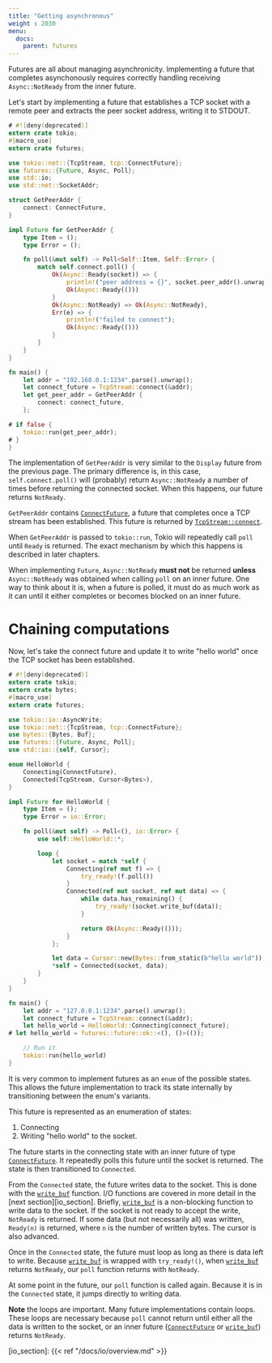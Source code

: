 ```yaml
---
title: "Getting asynchronous"
weight : 2030
menu:
  docs:
    parent: futures
---
```


Futures are all about managing asynchronicity. Implementing a future that
completes asynchonously requires correctly handling receiving `Async::NotReady`
from the inner future.

Let's start by implementing a future that establishes a TCP socket with a remote
peer and extracts the peer socket address, writing it to STDOUT.

```rust
# #![deny(deprecated)]
extern crate tokio;
#[macro_use]
extern crate futures;

use tokio::net::{TcpStream, tcp::ConnectFuture};
use futures::{Future, Async, Poll};
use std::io;
use std::net::SocketAddr;

struct GetPeerAddr {
    connect: ConnectFuture,
}

impl Future for GetPeerAddr {
    type Item = ();
    type Error = ();

    fn poll(&mut self) -> Poll<Self::Item, Self::Error> {
        match self.connect.poll() {
            Ok(Async::Ready(socket)) => {
                println!("peer address = {}", socket.peer_addr().unwrap());
                Ok(Async::Ready(()))
            }
            Ok(Async::NotReady) => Ok(Async::NotReady),
            Err(e) => {
                println!("failed to connect");
                Ok(Async::Ready(()))
            }
        }
    }
}

fn main() {
    let addr = "192.168.0.1:1234".parse().unwrap();
    let connect_future = TcpStream::connect(&addr);
    let get_peer_addr = GetPeerAddr {
        connect: connect_future,
    };

# if false {
    tokio::run(get_peer_addr);
# }
}
```

The implementation of `GetPeerAddr` is very similar to the `Display` future from
the previous page. The primary difference is, in this case,
`self.connect.poll()` will (probably) return `Async::NotReady` a number of times
before returning the connected socket. When this happens, our future returns
`NotReady`.

`GetPeerAddr` contains [`ConnectFuture`], a future that completes once a TCP
stream has been established. This future is returned by [`TcpStream::connect`].

When `GetPeerAddr` is passed to `tokio::run`, Tokio will repeatedly call `poll`
until `Ready` is returned. The exact mechanism by which this happens is
described in later chapters.

When implementing `Future`, `Async::NotReady` **must not** be returned **unless**
`Async::NotReady` was obtained when calling `poll` on an inner future. One way
to think about it is, when a future is polled, it must do as much work as it can
until it either completes or becomes blocked on an inner future.

# Chaining computations

Now, let's take the connect future and update it to write "hello world" once the
TCP socket has been established.

```rust
# #![deny(deprecated)]
extern crate tokio;
extern crate bytes;
#[macro_use]
extern crate futures;

use tokio::io::AsyncWrite;
use tokio::net::{TcpStream, tcp::ConnectFuture};
use bytes::{Bytes, Buf};
use futures::{Future, Async, Poll};
use std::io::{self, Cursor};

enum HelloWorld {
    Connecting(ConnectFuture),
    Connected(TcpStream, Cursor<Bytes>),
}

impl Future for HelloWorld {
    type Item = ();
    type Error = io::Error;

    fn poll(&mut self) -> Poll<(), io::Error> {
        use self::HelloWorld::*;

        loop {
            let socket = match *self {
                Connecting(ref mut f) => {
                    try_ready!(f.poll())
                }
                Connected(ref mut socket, ref mut data) => {
                    while data.has_remaining() {
                        try_ready!(socket.write_buf(data));
                    }

                    return Ok(Async::Ready(()));
                }
            };

            let data = Cursor::new(Bytes::from_static(b"hello world"));
            *self = Connected(socket, data);
        }
    }
}

fn main() {
    let addr = "127.0.0.1:1234".parse().unwrap();
    let connect_future = TcpStream::connect(&addr);
    let hello_world = HelloWorld::Connecting(connect_future);
# let hello_world = futures::future::ok::<(), ()>(());

    // Run it
    tokio::run(hello_world)
}
```

It is very common to implement futures as an `enum` of the possible
states. This allows the future implementation to track its state
internally by transitioning between the enum's variants.

This future is represented as an enumeration of states:

1. Connecting
2. Writing "hello world" to the socket.

The future starts in the connecting state with an inner future of type
[`ConnectFuture`]. It repeatedly polls this future until the socket is returned.
The state is then transitioned to `Connected`.

From the `Connected` state, the future writes data to the socket. This is done
with the [`write_buf`] function. I/O functions are covered in more detail in the
[next section][io_section]. Briefly, [`write_buf`] is a non-blocking function to
write data to the socket. If the socket is not ready to accept the write,
`NotReady` is returned. If some data (but not necessarily all) was written,
`Ready(n)` is returned, where `n` is the number of written bytes. The cursor is
also advanced.

Once in the `Connected` state, the future must loop as long as there is data
left to write. Because [`write_buf`] is wrapped with `try_ready!()`, when
[`write_buf`] returns `NotReady`, our `poll` function returns with `NotReady`.

At some point in the future, our `poll` function is called again. Because it is
in the `Connected` state, it jumps directly to writing data.

**Note** the loops are important. Many future implementations contain loops.
These loops are necessary because `poll` cannot return until either all the data
is written to the socket, or an inner future ([`ConnectFuture`] or
[`write_buf`]) returns `NotReady`.

[`ConnectFuture`]: https://docs.rs/tokio/0.1/tokio/net/tcp/struct.ConnectFuture.html
[`write_buf`]: https://docs.rs/tokio/0.1/tokio/io/trait.AsyncWrite.html#method.write_buf
[`TcpStream::connect`]: https://docs.rs/tokio/0.1.12/tokio/net/struct.TcpStream.html#method.connect
[io_section]: {{< ref "/docs/io/overview.md" >}}
